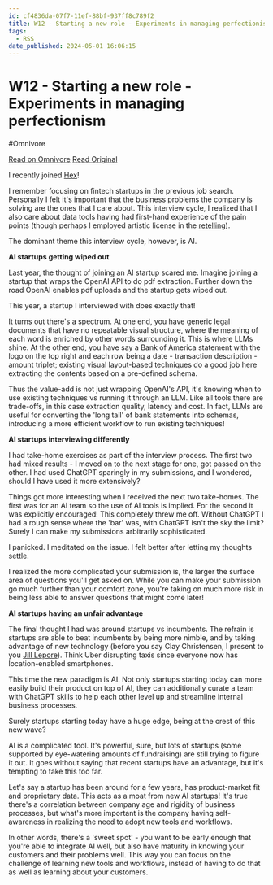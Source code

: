 ```yaml
---
id: cf4836da-07f7-11ef-88bf-937ff8c789f2
title: W12 - Starting a new role - Experiments in managing perfectionism
tags:
  - RSS
date_published: 2024-05-01 16:06:15
---
```


# W12 - Starting a new role - Experiments in managing perfectionism
#Omnivore

[Read on Omnivore](https://omnivore.app/me/w-12-starting-a-new-role-experiments-in-managing-perfectionism-18f35cdeb8d)
[Read Original](https://payments.posthaven.com/w12-starting-a-new-role)



I recently joined [Hex](https:&#x2F;&#x2F;hex.tech&#x2F;)!

I remember focusing on fintech startups in the previous job search. Personally I felt it&#39;s important that the business problems the company is solving are the ones that I care about. This interview cycle, I realized that I also care about data tools having had first-hand experience of the pain points (though perhaps I employed artistic license in the [retelling](https:&#x2F;&#x2F;ezzeriesa.notion.site&#x2F;How-to-level-up-beyond-ETLs-0987988358654751a8538a05bde18f96)).

The dominant theme this interview cycle, however, is AI.

**AI startups getting wiped out**

Last year, the thought of joining an AI startup scared me. Imagine joining a startup that wraps the OpenAI API to do pdf extraction. Further down the road OpenAI enables pdf uploads and the startup gets wiped out.

This year, a startup I interviewed with does exactly that!

It turns out there&#39;s a spectrum. At one end, you have generic legal documents that have no repeatable visual structure, where the meaning of each word is enriched by other words surrounding it. This is where LLMs shine. At the other end, you have say a Bank of America statement with the logo on the top right and each row being a date - transaction description - amount triplet; existing visual layout-based techniques do a good job here extracting the contents based on a pre-defined schema.

Thus the value-add is not just wrapping OpenAI&#39;s API, it&#39;s knowing when to use existing techniques vs running it through an LLM. Like all tools there are trade-offs, in this case extraction quality, latency and cost. In fact, LLMs are useful for converting the &#39;long tail&#39; of bank statements into schemas, introducing a more efficient workflow to run existing techniques!

**AI startups interviewing differently**

I had take-home exercises as part of the interview process. The first two had mixed results - I moved on to the next stage for one, got passed on the other. I had used ChatGPT sparingly in my submissions, and I wondered, should I have used it more extensively?

Things got more interesting when I received the next two take-homes. The first was for an AI team so the use of AI tools is implied. For the second it was explicitly encouraged! This completely threw me off. Without ChatGPT I had a rough sense where the &#39;bar&#39; was, with ChatGPT isn&#39;t the sky the limit? Surely I can make my submissions arbitrarily sophisticated.

I panicked. I meditated on the issue. I felt better after letting my thoughts settle.

I realized the more complicated your submission is, the larger the surface area of questions you&#39;ll get asked on. While you can make your submission go much further than your comfort zone, you&#39;re taking on much more risk in being less able to answer questions that might come later!

**AI startups having an unfair advantage**

The final thought I had was around startups vs incumbents. The refrain is startups are able to beat incumbents by being more nimble, and by taking advantage of new technology (before you say Clay Christensen, I present to you [Jill Lepore](https:&#x2F;&#x2F;www.newyorker.com&#x2F;magazine&#x2F;2014&#x2F;06&#x2F;23&#x2F;the-disruption-machine)). Think Uber disrupting taxis since everyone now has location-enabled smartphones.

This time the new paradigm is AI. Not only startups starting today can more easily build their product on top of AI, they can additionally curate a team with ChatGPT skills to help each other level up and streamline internal business processes.

Surely startups starting today have a huge edge, being at the crest of this new wave?

AI is a complicated tool. It&#39;s powerful, sure, but lots of startups (some supported by eye-watering amounts of fundraising) are still trying to figure it out. It goes without saying that recent startups have an advantage, but it&#39;s tempting to take this too far.

Let&#39;s say a startup has been around for a few years, has product-market fit and proprietary data. This acts as a moat from new AI startups! It&#39;s true there&#39;s a correlation between company age and rigidity of business processes, but what&#39;s more important is the company having self-awareness in realizing the need to adopt new tools and workflows.

In other words, there&#39;s a &#39;sweet spot&#39; - you want to be early enough that you&#39;re able to integrate AI well, but also have maturity in knowing your customers and their problems well. This way you can focus on the challenge of learning new tools and workflows, instead of having to do that as well as learning about your customers.
